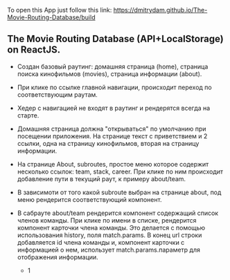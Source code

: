 To open this App just follow this link:
https://dmitrydam.github.io/The-Movie-Routing-Database/build

## The Movie Routing Database (API+LocalStorage) on ReactJS.

* Создан базовый раутинг: домашняя страница (home), страница поиска кинофильмов
  (movies), страница информации (about).
* При клике по ссылке главной навигации, происходит переход по
  соответствующим раутам.
* Хедер с навигацией не входят в раутинг и рендерятся всегда на старте.
* Домашняя страница должна "открываться" по умолчанию при посещении приложения.
  На странице текст с приветствием и 2 ссылки, одна на страницу
  кинофильмов, вторая на страницу информации.

* На странице About, subroutes, простое меню которое содержит несколько
  ссылок: team, stack, career. При клике по ним происходит добавление пути в
  текущий раут, к примеру about/team.
* В зависимоти от того какой subroute выбран на странице about, под меню
  рендерится соответствующий компонент.
* В сабрауте about/team рендерится компонент содержащий список членов команды.
  При клике по имени в списке, рендерится компонент карточки члена команды. Это
  делается с помощью использования history, поля match.params. В конец url
  строки добавляется id члена команды и, компонент карточки с информацией о нем,
  использует match.params.параметр для отображения информации.
  * 1
